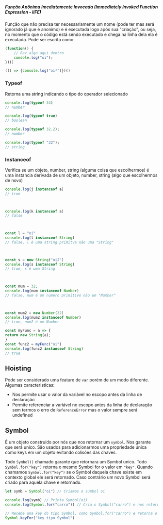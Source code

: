 ##### Função Anônima Imediatamente Invocada (Immediately Invoked Function Expression - IIFE)

Função que não precisa ter necessariamente um nome (pode ter mas será ignorado já que é anonimo) e é executada logo após sua "criação", ou seja, no momento que o código está sendo executado e chega na linha dela ela é executada.
Pode ser escrita como:
```javascript
(function() {
	// Faz algo aqui dentro
	console.log("oi");
})()

(() => {console.log("oi²")})()
```

### Typeof

Retorna uma string indicando o tipo do operador selecionado
```javascript
console.log(typeof 34)
// number

console.log(typeof true)
// boolean

console.log(typeof 32.2);
// number

console.log(typeof "32");
// string
```


### Instanceof

Verifica se um objeto, number, string (alguma coisa que escolhermos) é uma instancia derivada de um objeto, number, string (algo que escolhermos de novo)
```javascript
console.log(j instanceof a)
// true

  

console.log(k instanceof a)
// false

  

const l = "oi"
console.log(l instanceof String)
// false, l é uma string primitva não uma "String"

  

const s = new String("oi2")
console.log(s instanceof String)
// true, s é uma String

  

const num = 32;
console.log(num instanceof Number)
// false, num é um numero primitivo não um "Number"

  

const num2 = new Number(32)
console.log(num2 instanceof Number)
// true, num2 é um Number

const myFunc = a => {
return new String(a);
}
const func2 = myFunc("oi")
console.log(func2 instanceof String)
// true
```

## Hoisting

Pode ser considerado uma feature de `var` porém de um modo diferente.
Algumas caracteristicas:
- Nos permite usar o valor da variável no escopo antes da linha de declaração
- Permite referenciar a variável no escopo antes da linha de declaração sem termos o erro de `ReferenceError` mas o valor sempre será undefined


## Symbol

É um objeto construído por nós que nos retornar um `symbol`. Nos garante que será unico. São usados para adicionarmos uma propriedade única como keys em um objeto evitando colisões das chaves.

Todo `Symbol()` chamado garante que retornara um Symbol unico. Todo `Symbol.for("key")` retorna o mesmo Symbol for o valor em `"key"`. Quando chamamos `Symbol.for("key")` se o Symbol daquela chave existe em contexto global ele será retornado. Caso contrário um novo Symbol será criado para aquela chave e retornado.

```javascript
let symb = Symbol("oi") // Criamos o sumbol oi

console.log(symb) // Printa Symbol(oi)
console.log(Symbol.for("carro")) // Cria o Symbol("carro") e nos retorna ele mesmo

// Recebe uma key do tipo Symbol, como Symbol.for("carro") e retorna o valor da key, nesse caso seria apenas carro
Symbol.keyFor("key tipo Symbol") 
```

